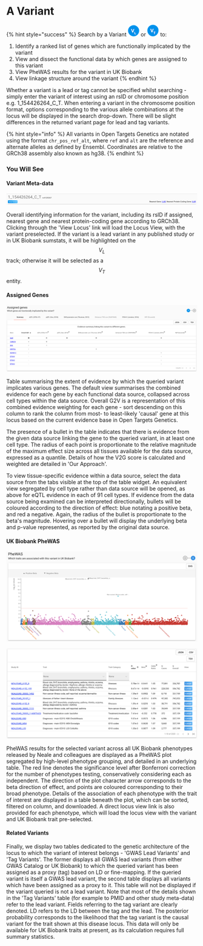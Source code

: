 # A Variant

{% hint style="success" %}
Search by a Variant ![](../.gitbook/assets/vl_30%20%281%29.png) or ![](../.gitbook/assets/vt_30.png) to:

1. Identify a ranked list of genes which are functionally implicated by the variant
2. View and dissect the functional data by which genes are assigned to this variant
3. View PheWAS results for the variant in UK Biobank
4. View linkage structure around the variant
{% endhint %}

Whether a variant is a lead or tag cannot be specified whilst searching - simply enter the variant of interest using an rsID or chromosome position e.g. 1\_154426264\_C\_T.  When entering a variant in the chromosome position format, options corresponding to the various allele combinations  at the locus will be displayed in the search drop-down. There will be slight differences in the returned variant page for lead and tag variants.

{% hint style="info" %}
All variants in Open Targets Genetics are notated using the format `chr_pos_ref_alt`, where `ref` and `alt` are the reference and alternate alleles as defined by Ensembl.  Coordinates are relative to the GRCh38 assembly also known as hg38.
{% endhint %}

### You Will See

#### Variant Meta-data

![](../.gitbook/assets/screen-shot-2018-10-08-at-15.24.32.png)

Overall identifying information for the variant, including its rsID if assigned, nearest gene and nearest protein-coding gene according to GRCh38.  Clicking through the 'View Locus' link will load the Locus View, with the variant preselected.  If the variant is a lead variant in any published study or in UK Biobank sumstats, it will be highlighted on the $$V_L$$ track; otherwise it will be selected as a $$V_T$$entity.  

#### Assigned Genes

![](../.gitbook/assets/screen-shot-2018-10-08-at-15.32.44.png)

Table summarising the extent of evidence by which the queried variant implicates various genes. The default view summarises the combined evidence for each gene by each functional data source, collapsed across cell types within the data source. Overall G2V is a representation of this combined evidence weighting for each gene - sort descending on this column to rank the column from most- to least-likely 'causal' gene at this locus based on the current evidence base in Open Targets Genetics.  

The presence of a bullet in the table indicates that there is evidence from the given data source linking the gene to the queried variant, in at least one cell type. The radius of each point is proportionate to the relative magnitude of the maximum effect size across all tissues available for the data source, expressed as a quantile.  Details of how the V2G score is calculated and weighted are detailed in 'Our Approach'.

To view tissue-specific evidence within a data source, select the data source from the tabs visible at the top of the table widget.  An equivalent view segregated by cell type rather than data source will be opened, as above for eQTL evidence in each of 91 cell types.  If evidence from the data source being examined can be interpreted directionally, bullets will be coloured according to the direction of effect:  blue notating a positive beta, and red a negative.  Again, the radius of the bullet is proportionate to the beta's magnitude.  Hovering over a bullet will display the underlying beta and p-value represented, as reported by the original data source.  

#### UK Biobank PheWAS

![](../.gitbook/assets/screen-shot-2018-10-17-at-15.19.48.png)

![](../.gitbook/assets/screen-shot-2018-10-17-at-15.20.16.png)

PheWAS results for the selected variant across all UK Biobank phenotypes released by Neale and colleagues are displayed as a PheWAS plot segregated by high-level phenotype grouping, and detailed in an underlying table.  The red line denotes the significance level after Bonferroni correction for the number of phenotypes testing, conservatively considering each as independent. The direction of the plot character arrow corresponds to the beta direction of effect, and points are coloured corresponding to their broad phenotype. Details of the association of each phenotype with the trait of interest are displayed in a table beneath the plot, which can be sorted, filtered on column, and downloaded. A direct locus view link is also provided for each phenotype, which will load the locus view with the variant and UK Biobank trait pre-selected.    

#### Related Variants

Finally, we display two tables dedicated to the genetic architecture of the locus to which the variant of interest belongs - 'GWAS Lead Variants' and 'Tag Variants'.  The former displays all GWAS lead variants \(from either GWAS Catalog or UK Biobank\) to which the queried variant has been assigned as a proxy \(tag\) based on LD or fine-mapping. If the queried variant  is itself a GWAS lead variant, the second table displays all variants which have been assigned as a proxy to it. This table will not be displayed if the variant queried is not a lead variant.  Note that most of the details shown in the 'Tag Variants' table \(for example to PMID and other study meta-data\) refer to the lead variant. Fields referring to the tag variant are clearly denoted. LD refers to the LD between the tag and the lead. The posterior probability corresponds to the likelihood that the tag variant is the causal variant for the trait shown at this disease locus. This data will only be available for UK Biobank traits at present, as its calculation requires full summary statistics.     

